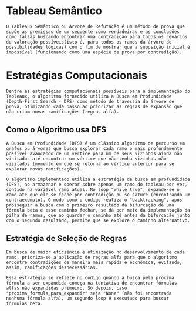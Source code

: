 # Tableau Semântico 

    O Tableaux Semântico ou Árvore de Refutação é um método de prova que supõe as premissas de um sequente como verdadeiras e as conclusões como falsas buscando encontrar uma contradição para todos os cenários de valoração possíveis(isto é, para todos os ramos da árvore de possibilidades lógicas) com o fim de mostrar que a suposição inicial é impossível (funcionando como uma espécie de prova por contradição).

# Estratégias Computacionais

    Dentre as estratégias computacionais possíveis para a implementação do Tableaux, o algoritmo fornecido utiliza a Busca em Profundidade (Depth-First Search - DFS) como método de travessia da árvore de prova, otimizando cada passo ao priorizar as regras de expansão que não criam novas ramificações (regras alfa).

## Como o Algoritmo usa DFS

    A Busca em Profundidade (DFS) é um clássico algoritmo de percurso em grafos ou árvores que busca explorar cada ramo o mais profundamente possível avançando de um vértice para um de seus vizinhos ainda não visitados até encontrar um vértice que não tenha vizinhos não visitados (momento em que se retorna ao vértice anterior para se explorar novas ramificações).

    O algoritmo implementado utiliza a estratégia de busca em profundidade (DFS), ao armazenar e operar sobre apenas um ramo do tableau por vez, contido na variável ramo_atual. No loop "while true", expande-se o ramo até que ele se feche por contradição ou se sature (encontrando um contraexemplo). O modo como o código realiza o "backtracking", após prosseguir a busca com o primeiro resultado da bifurcação de uma fórmula beta e esse caminho fechar, se dá por meio da implementação da pilha de ramos, que ao guardar o caminho até antes da bifurcação junto com o segundo resultado, permite que se explore o caminho alternativo.

## Estratégia de Seleção de Regras

    Em busca de maior eficiência e otimização no desenvolvimento de cada ramo, prioriza-se a aplicação de regras alfa para que o algoritmo encontre contradições de maneira mais rápida e econômica, evitando, assim, ramificações desnecessárias. 
    
    Essa estratégia se reflete no código quando a busca pela próxima fórmula a ser expandida começa na tentativa de encontrar fórmulas alfas não expandidas primeiro. Só depois, caso "proxima_formula_para_expandir" seja "None" (não foi encontrada nenhuma fórmula alfa), um segundo loop é executado para buscar fórmulas beta. 



    

  
